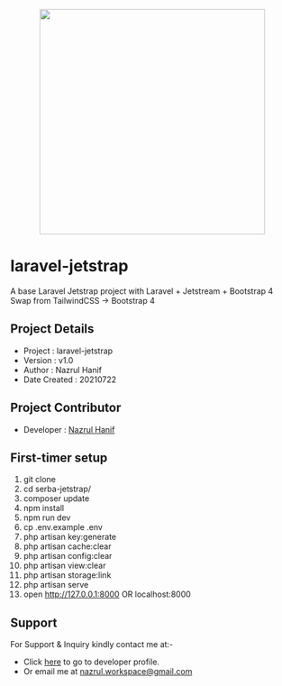 
<p align="center"><a href="https://jetstream.laravel.com/2.x/introduction.html" target="_blank"><img src="https://laravelnews.imgix.net/images/jetstream.png?ixlib=php-3.3.0" width="400"></a></p>

laravel-jetstrap
=================

A base Laravel Jetstrap project with Laravel + Jetstream + Bootstrap 4
Swap from TailwindCSS -> Bootstrap 4

## Project Details
- Project : laravel-jetstrap
- Version : v1.0
- Author : Nazrul Hanif
- Date Created : 20210722

## Project Contributor
- Developer : [Nazrul Hanif](https://github.com/lordnaz)

## First-timer setup
1. git clone
2. cd serba-jetstrap/
3. composer update
4. npm install
5. npm run dev
6. cp .env.example .env
7. php artisan key:generate
8. php artisan cache:clear
9. php artisan config:clear
10. php artisan view:clear
11. php artisan storage:link
12. php artisan serve
13. open http://127.0.0.1:8000 OR localhost:8000


## Support 

For Support & Inquiry kindly contact me at:-

- Click [here](https://github.com/lordnaz) to go to developer profile.
- Or email me at nazrul.workspace@gmail.com